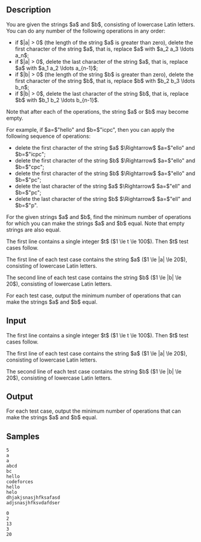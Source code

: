 ## Description

<div><p>You are given the strings $a$ and $b$, consisting of lowercase Latin letters. You can do any number of the following operations in any order: </p><ul> <li> if $|a| &gt; 0$ (the length of the string $a$ is greater than zero), delete the first character of the string $a$, that is, replace $a$ with $a_2 a_3 \ldots a_n$; </li><li> if $|a| &gt; 0$, delete the last character of the string $a$, that is, replace $a$ with $a_1 a_2 \ldots a_{n-1}$; </li><li> if $|b| &gt; 0$ (the length of the string $b$ is greater than zero), delete the first character of the string $b$, that is, replace $b$ with $b_2 b_3 \ldots b_n$; </li><li> if $|b| &gt; 0$, delete the last character of the string $b$, that is, replace $b$ with $b_1 b_2 \ldots b_{n-1}$. </li></ul><p>Note that after each of the operations, the string $a$ or $b$ may become empty.</p><p>For example, if $a=$<span class="tex-font-style-tt">"hello"</span> and $b=$<span class="tex-font-style-tt">"icpc"</span>, then you can apply the following sequence of operations: </p><ul> <li> delete the first character of the string $a$ $\Rightarrow$ $a=$<span class="tex-font-style-tt">"ello"</span> and $b=$<span class="tex-font-style-tt">"icpc"</span>; </li><li> delete the first character of the string $b$ $\Rightarrow$ $a=$<span class="tex-font-style-tt">"ello"</span> and $b=$<span class="tex-font-style-tt">"cpc"</span>; </li><li> delete the first character of the string $b$ $\Rightarrow$ $a=$<span class="tex-font-style-tt">"ello"</span> and $b=$<span class="tex-font-style-tt">"pc"</span>; </li><li> delete the last character of the string $a$ $\Rightarrow$ $a=$<span class="tex-font-style-tt">"ell"</span> and $b=$<span class="tex-font-style-tt">"pc"</span>; </li><li> delete the last character of the string $b$ $\Rightarrow$ $a=$<span class="tex-font-style-tt">"ell"</span> and $b=$<span class="tex-font-style-tt">"p"</span>. </li></ul><p>For the given strings $a$ and $b$, find the minimum number of operations for which you can make the strings $a$ and $b$ equal. Note that empty strings are also equal.</p></div><div class="input-specification"><p>The first line contains a single integer $t$ ($1 \le t \le 100$). Then $t$ test cases follow.</p><p>The first line of each test case contains the string $a$ ($1 \le |a| \le 20$), consisting of lowercase Latin letters.</p><p>The second line of each test case contains the string $b$ ($1 \le |b| \le 20$), consisting of lowercase Latin letters.</p></div><div class="output-specification"><p>For each test case, output the minimum number of operations that can make the strings $a$ and $b$ equal.</p></div>

## Input

<p>The first line contains a single integer $t$ ($1 \le t \le 100$). Then $t$ test cases follow.</p><p>The first line of each test case contains the string $a$ ($1 \le |a| \le 20$), consisting of lowercase Latin letters.</p><p>The second line of each test case contains the string $b$ ($1 \le |b| \le 20$), consisting of lowercase Latin letters.</p>

## Output

<p>For each test case, output the minimum number of operations that can make the strings $a$ and $b$ equal.</p>

## Samples

```input1
5
a
a
abcd
bc
hello
codeforces
hello
helo
dhjakjsnasjhfksafasd
adjsnasjhfksvdafdser
```

```output1
0
2
13
3
20
```



